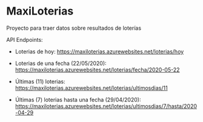 # MaxiLoterias

Proyecto para traer datos sobre resultados de loterías

API Endpoints:

* Loterias de hoy: https://maxiloterias.azurewebsites.net/loterias/hoy

* Loterias de una fecha (22/05/2020): https://maxiloterias.azurewebsites.net/loterias/fecha/2020-05-22

* Últimas (11) loterias: https://maxiloterias.azurewebsites.net/loterias/ultimosdias/11

* Últimas (7) loterias hasta una fecha (29/04/2020): https://maxiloterias.azurewebsites.net/loterias/ultimosdias/7/hasta/2020-04-29
  
  
